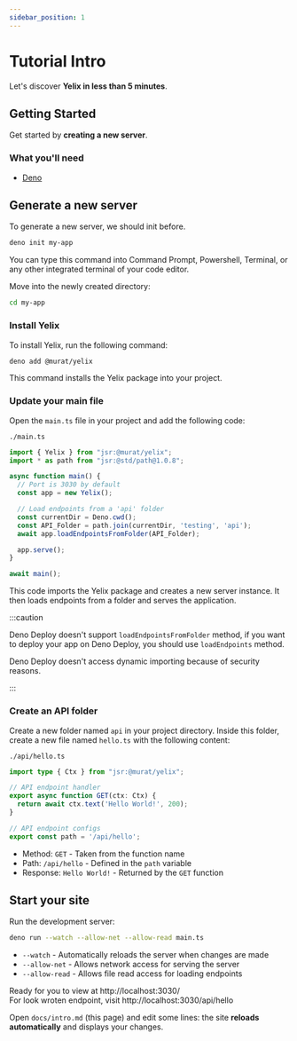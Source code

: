 ```yaml
---
sidebar_position: 1
---
```


# Tutorial Intro

Let's discover **Yelix in less than 5 minutes**.

## Getting Started

Get started by **creating a new server**.

### What you'll need

- [Deno](https://docs.deno.com/runtime/getting_started/installation/)

## Generate a new server

To generate a new server, we should init before.

```bash
deno init my-app
```

You can type this command into Command Prompt, Powershell, Terminal, or any other integrated terminal of your code editor.

Move into the newly created directory:

```bash
cd my-app
```

### Install Yelix

To install Yelix, run the following command:

```bash
deno add @murat/yelix
```

This command installs the Yelix package into your project.

### Update your main file

Open the `main.ts` file in your project and add the following code:

`./main.ts`
```typescript
import { Yelix } from "jsr:@murat/yelix";
import * as path from "jsr:@std/path@1.0.8";

async function main() {
  // Port is 3030 by default
  const app = new Yelix();

  // Load endpoints from a 'api' folder
  const currentDir = Deno.cwd();
  const API_Folder = path.join(currentDir, 'testing', 'api');
  await app.loadEndpointsFromFolder(API_Folder);

  app.serve();
}

await main();
```

This code imports the Yelix package and creates a new server instance. It then loads endpoints from a folder and serves the application.

:::caution

Deno Deploy doesn't support `loadEndpointsFromFolder` method, if you want to deploy your app on Deno Deploy, you should use `loadEndpoints` method.

Deno Deploy doesn't access dynamic importing because of security reasons.

:::

### Create an API folder

Create a new folder named `api` in your project directory. Inside this folder, create a new file named `hello.ts` with the following content:

`./api/hello.ts`
```typescript
import type { Ctx } from "jsr:@murat/yelix";

// API endpoint handler
export async function GET(ctx: Ctx) {
  return await ctx.text('Hello World!', 200);
}

// API endpoint configs
export const path = '/api/hello';
```

- Method: `GET` - Taken from the function name
- Path: `/api/hello` - Defined in the `path` variable
- Response: `Hello World!` - Returned by the `GET` function

## Start your site

Run the development server:

```bash
deno run --watch --allow-net --allow-read main.ts
```

- `--watch` - Automatically reloads the server when changes are made
- `--allow-net` - Allows network access for serving the server
- `--allow-read` - Allows file read access for loading endpoints

Ready for you to view at http://localhost:3030/ \
For look wroten endpoint, visit http://localhost:3030/api/hello

Open `docs/intro.md` (this page) and edit some lines: the site **reloads automatically** and displays your changes.
